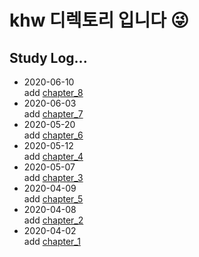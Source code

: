 # khw 디렉토리 입니다 :stuck_out_tongue_winking_eye:
## Study Log...
- 2020-06-10   
add [chapter_8](./chapter_8)
- 2020-06-03   
add [chapter_7](./chapter_7)
- 2020-05-20   
add [chapter_6](./chapter_6)
- 2020-05-12  
add [chapter_4](./chapter_4)
- 2020-05-07  
add [chapter_3](./chapter_3)
- 2020-04-09  
add [chapter_5](./chapter_5)
- 2020-04-08  
add [chapter_2](./chapter_2)
- 2020-04-02  
add [chapter_1](./chapter_1)
